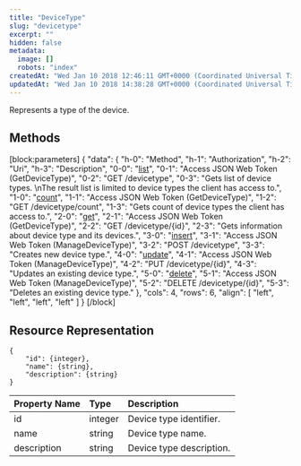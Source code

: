 ```yaml
---
title: "DeviceType"
slug: "devicetype"
excerpt: ""
hidden: false
metadata: 
  image: []
  robots: "index"
createdAt: "Wed Jan 10 2018 12:46:11 GMT+0000 (Coordinated Universal Time)"
updatedAt: "Wed Jan 10 2018 14:38:28 GMT+0000 (Coordinated Universal Time)"
---
```

Represents a type of the device.

## Methods

[block:parameters]
{
  "data": {
    "h-0": "Method",
    "h-1": "Authorization",
    "h-2": "Uri",
    "h-3": "Description",
    "0-0": "[list](doc:list-3)",
    "0-1": "Access JSON Web Token (GetDeviceType)",
    "0-2": "GET /devicetype",
    "0-3": "Gets list of device types.  \nThe result list is limited to device types the client has access to.",
    "1-0": "[count](doc:count-3)",
    "1-1": "Access JSON Web Token (GetDeviceType)",
    "1-2": "GET /devicetype/count",
    "1-3": "Gets count of device types the client has access to.",
    "2-0": "[get](doc:get-7)",
    "2-1": "Access JSON Web Token (GetDeviceType)",
    "2-2": "GET /devicetype/{id}",
    "2-3": "Gets information about device type and its devices.",
    "3-0": "[insert](doc:insert-4)",
    "3-1": "Access JSON Web Token (ManageDeviceType)",
    "3-2": "POST /devicetype",
    "3-3": "Creates new device type.",
    "4-0": "[update](doc:update-3)",
    "4-1": "Access JSON Web Token (ManageDeviceType)",
    "4-2": "PUT /devicetype/{id}",
    "4-3": "Updates an existing device type.",
    "5-0": "[delete](doc:delete-4)",
    "5-1": "Access JSON Web Token (ManageDeviceType)",
    "5-2": "DELETE /devicetype/{id}",
    "5-3": "Deletes an existing device type."
  },
  "cols": 4,
  "rows": 6,
  "align": [
    "left",
    "left",
    "left",
    "left"
  ]
}
[/block]


## Resource Representation

```text
{
    "id": {integer},
    "name": {string},
    "description": {string}
}
```

| Property Name | Type    | Description              |
| :------------ | :------ | :----------------------- |
| id            | integer | Device type identifier.  |
| name          | string  | Device type name.        |
| description   | string  | Device type description. |
